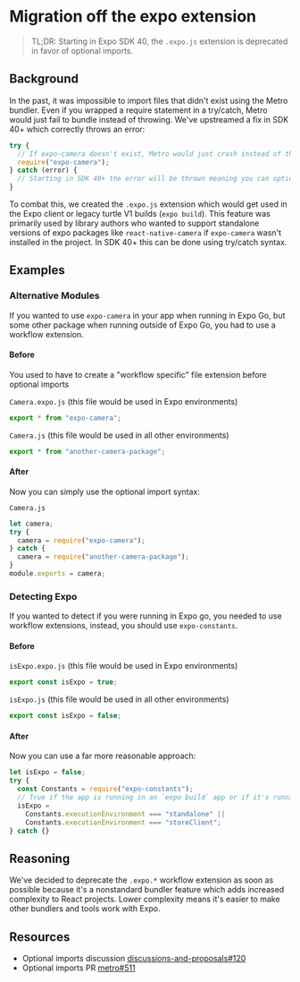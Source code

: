 # Migration off the expo extension

> TL;DR: Starting in Expo SDK 40, the `.expo.js` extension is deprecated in favor of optional imports.

## Background

In the past, it was impossible to import files that didn't exist using the Metro bundler. Even if you wrapped a require statement in a try/catch, Metro would just fail to bundle instead of throwing. We've upstreamed a fix in SDK 40+ which correctly throws an error:

```ts
try {
  // If expo-camera doesn't exist, Metro would just crash instead of throwing :(
  require("expo-camera");
} catch (error) {
  // Starting in SDK 40+ the error will be thrown meaning you can optionally check if modules exist!
}
```

To combat this, we created the `.expo.js` extension which would get used in the Expo client or legacy turtle V1 builds (`expo build`). This feature was primarily used by library authors who wanted to support standalone versions of expo packages like `react-native-camera` if `expo-camera` wasn't installed in the project. In SDK 40+ this can be done using try/catch syntax.

## Examples

### Alternative Modules

If you wanted to use `expo-camera` in your app when running in Expo Go, but some other package when running outside of Expo Go, you had to use a workflow extension.

#### Before

You used to have to create a "workflow specific" file extension before optional imports

`Camera.expo.js` (this file would be used in Expo environments)

```ts
export * from "expo-camera";
```

`Camera.js` (this file would be used in all other environments)

```ts
export * from "another-camera-package";
```

#### After

Now you can simply use the optional import syntax:

`Camera.js`

```js
let camera;
try {
  camera = require("expo-camera");
} catch {
  camera = require("another-camera-package");
}
module.exports = camera;
```

### Detecting Expo

If you wanted to detect if you were running in Expo go, you needed to use workflow extensions, instead, you should use `expo-constants`.

#### Before

`isExpo.expo.js` (this file would be used in Expo environments)

```ts
export const isExpo = true;
```

`isExpo.js` (this file would be used in all other environments)

```ts
export const isExpo = false;
```

#### After

Now you can use a far more reasonable approach:

```ts
let isExpo = false;
try {
  const Constants = require("expo-constants");
  // True if the app is running in an `expo build` app or if it's running in Expo go.
  isExpo =
    Constants.executionEnvironment === "standalone" ||
    Constants.executionEnvironment === "storeClient";
} catch {}
```

## Reasoning

We've decided to deprecate the `.expo.*` workflow extension as soon as possible because it's a nonstandard bundler feature which adds increased complexity to React projects.
Lower complexity means it's easier to make other bundlers and tools work with Expo.

## Resources

- Optional imports discussion [discussions-and-proposals#120](https://github.com/react-native-community/discussions-and-proposals/issues/120)
- Optional imports PR [metro#511](https://github.com/facebook/metro/pull/511)

